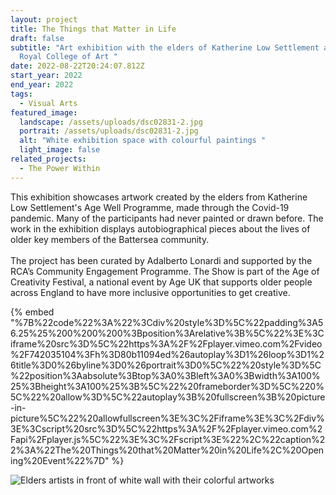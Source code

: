 ```yaml
---
layout: project
title: The Things that Matter in Life
draft: false
subtitle: "Art exhibition with the elders of Katherine Low Settlement at the
  Royal College of Art "
date: 2022-08-22T20:24:07.812Z
start_year: 2022
end_year: 2022
tags:
  - Visual Arts
featured_image:
  landscape: /assets/uploads/dsc02831-2.jpg
  portrait: /assets/uploads/dsc02831-2.jpg
  alt: "White exhibition space with colourful paintings "
  light_image: false
related_projects:
  - The Power Within
---
```

This exhibition showcases artwork created by the elders from [](https://www.instagram.com/klsettlement/)Katherine Low Settlement's Age Well Programme, made through the Covid-19 pandemic. Many of the participants had never painted or drawn before. The work in the exhibition displays autobiographical pieces about the lives of older key members of the Battersea community.\
\
The project has been curated by Adalberto Lonardi and supported by the RCA’s Community Engagement Programme. The Show is part of the Age of Creativity Festival, a national event by Age UK that supports older people across England to have more inclusive opportunities to get creative.

{% embed "%7B%22code%22%3A%22%3Cdiv%20style%3D%5C%22padding%3A56.25%25%200%200%200%3Bposition%3Arelative%3B%5C%22%3E%3Ciframe%20src%3D%5C%22https%3A%2F%2Fplayer.vimeo.com%2Fvideo%2F742035104%3Fh%3D80b11094ed%26autoplay%3D1%26loop%3D1%26title%3D0%26byline%3D0%26portrait%3D0%5C%22%20style%3D%5C%22position%3Aabsolute%3Btop%3A0%3Bleft%3A0%3Bwidth%3A100%25%3Bheight%3A100%25%3B%5C%22%20frameborder%3D%5C%220%5C%22%20allow%3D%5C%22autoplay%3B%20fullscreen%3B%20picture-in-picture%5C%22%20allowfullscreen%3E%3C%2Fiframe%3E%3C%2Fdiv%3E%3Cscript%20src%3D%5C%22https%3A%2F%2Fplayer.vimeo.com%2Fapi%2Fplayer.js%5C%22%3E%3C%2Fscript%3E%22%2C%22caption%22%3A%22The%20Things%20that%20Matter%20in%20Life%2C%20Opening%20Event%22%7D" %}

![Elders artists in front of white wall with their colorful artworks](/assets/uploads/wy5_9107-29.jpg "The Things that Matter in Life, Artists")